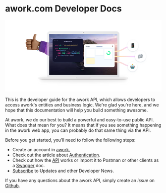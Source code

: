 # awork.com Developer Docs

![](.gitbook/assets/new-bg.png)

This is the developer guide for the awork API, which allows developers to access awork's entities and business logic. We're glad you're here, and we hope that this documentation will help you build something awesome.

At awork, we do our best to build a powerful and easy-to-use public API. What does that mean for you? It means that if you see something happening in the awork web app, you can probably do that same thing via the API.

Before you get started, you’ll need to follow the following steps:

* Create an account in [awork.](https://www.awork.com)
* Check out the article about [Authentication](authentication.md).
* Check out how the [API](https://openapi.awork.com) works or import it to Postman or other clients as a [Swagger](https://swagger-doc.awork.com/api/swagger-combine) doc.
* [Subscribe](https://form.123formbuilder.com/form-6455567/api-newsletter-signup) to Updates and other Developer News.

If you have any questions about the awork API, simply create an _issue_ on [Github](https://github.com/awork-io/awork/issues).
